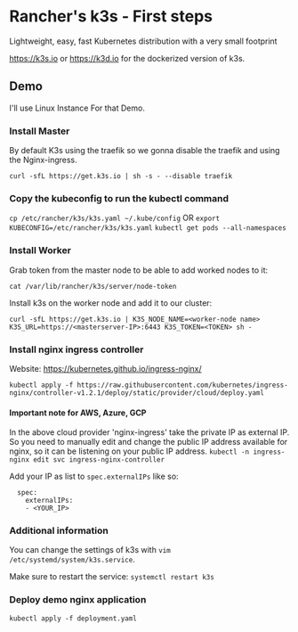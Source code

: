 # Rancher's k3s - First steps

Lightweight, easy, fast Kubernetes distribution with a very small footprint

https://k3s.io or https://k3d.io for the dockerized version of k3s.

## Demo

I'll use Linux Instance For that Demo.

### Install Master
By default K3s using the traefik so we gonna disable the traefik and using the Nginx-ingress.

`curl -sfL https://get.k3s.io | sh -s - --disable traefik` 

### Copy the kubeconfig to run the kubectl command
`cp /etc/rancher/k3s/k3s.yaml ~/.kube/config`
OR
`export KUBECONFIG=/etc/rancher/k3s/k3s.yaml`
`kubectl get pods --all-namespaces`

### Install Worker

Grab token from the master node to be able to add worked nodes to it: 

`cat /var/lib/rancher/k3s/server/node-token`

Install k3s on the worker node and add it to our cluster:

`curl -sfL https://get.k3s.io | K3S_NODE_NAME=<worker-node name> K3S_URL=https://<masterserver-IP>:6443 K3S_TOKEN=<TOKEN> sh - `

### Install nginx ingress controller


Website: https://kubernetes.github.io/ingress-nginx/

`kubectl apply -f https://raw.githubusercontent.com/kubernetes/ingress-nginx/controller-v1.2.1/deploy/static/provider/cloud/deploy.yaml`

#### Important note for AWS, Azure, GCP

In the above cloud provider 'nginx-ingress' take the private IP as external IP. So you need to manually edit and change the public IP address available for nginx, so it can be listening on your public IP address.
`kubectl -n ingress-nginx edit svc ingress-nginx-controller`

Add your IP as list to `spec.externalIPs` like so:

```
  spec:
    externalIPs:
    - <YOUR_IP>
```

### Additional information

You can change the settings of k3s  with `vim /etc/systemd/system/k3s.service`.

Make sure to restart the service: `systemctl restart k3s`

### Deploy demo nginx application

`kubectl apply -f deployment.yaml`



